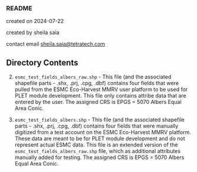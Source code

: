 ### README

created on 2024-07-22

created by sheila saia

contact email sheila.saia@tetratech.com

## Directory Contents

2. `esmc_test_fields_albers_raw.shp` - This file (and the associated shapefile parts - .shx, .prj, .cpg, .dbf) contains four fields that were pulled from the ESMC Eco-Harvest MMRV user platform to be used for PLET module development. This file only contains attribe data that are entered by the user. The assigned CRS is EPGS = 5070 Albers Equal Area Conic.

2. `esmc_test_fields_albers.shp` - This file (and the associated shapefile parts - .shx, .prj, .cpg, .dbf) contains four fields that were manually digitized from a test account on the ESMC Eco-Harvest MMRV platform. These data are meant to be for PLET module development and do not represent actual ESMC data. This file is an extended version of the `esmc_test_fields_albers_raw.shp` file, which as additional attributes manually added for testing. The assigned CRS is EPGS = 5070 Albers Equal Area Conic.